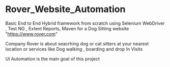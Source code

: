 # Rover_Website_Automation
 
Basic End to End Hybrid framework from scratch using Selenium WebDriver , Test NG , Extent Reports, Maven  for a Dog Sitting website "https://www.rover.com"

Company Rover is about seacrhing dog or cat sitters at your nearest location or services like Dog walking , boarding and drop In Visits

 UI Automation is the main goal of this project


 
